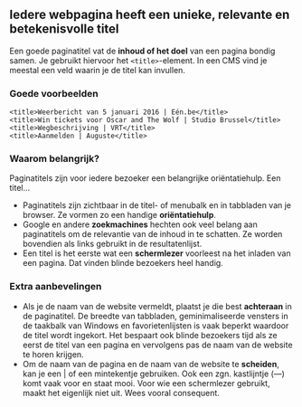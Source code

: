 ## Iedere webpagina heeft een unieke, relevante en betekenisvolle titel

Een goede paginatitel vat de **inhoud of het doel** van een pagina bondig samen. Je gebruikt hiervoor het `<title>`-element. In een CMS vind je meestal een veld waarin je de titel kan invullen.

### Goede voorbeelden

    <title>Weerbericht van 5 januari 2016 | Eén.be</title>
    <title>Win tickets voor Oscar and The Wolf | Studio Brussel</title>
    <title>Wegbeschrijving | VRT</title>
    <title>Aanmelden | Auguste</title>

### Waarom belangrijk?

Paginatitels zijn voor iedere bezoeker een belangrijke oriëntatiehulp. Een titel...

- Paginatitels zijn zichtbaar in de titel- of menubalk en in tabbladen van je browser. Ze vormen zo een handige **oriëntatiehulp**.
- Google en andere **zoekmachines** hechten ook veel belang aan paginatitels om de relevantie van de inhoud in te schatten. Ze worden bovendien als links gebruikt in de resultatenlijst.
- Een titel is het eerste wat een **schermlezer** voorleest na het inladen van een pagina. Dat vinden blinde bezoekers heel handig.

### Extra aanbevelingen

- Als je de naam van de website vermeldt, plaatst je die best **achteraan** in de paginatitel. De breedte van tabbladen, geminimaliseerde vensters in de taakbalk van Windows en favorietenlijsten is vaak beperkt waardoor de titel wordt ingekort. Het bespaart ook blinde bezoekers tijd als ze eerst de titel van een pagina en vervolgens pas de naam van de website te horen krijgen.
- Om de naam van de pagina en de naam van de website te **scheiden**, kan je een | of een mintekentje gebruiken. Ook een zgn. kastlijntje (—) komt vaak voor en staat mooi. Voor wie een schermlezer gebruikt, maakt het eigenlijk niet uit. Wees vooral consequent.

